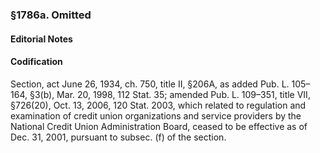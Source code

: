### §1786a. Omitted ###

#### **Editorial Notes** ####

#### Codification ####

Section, act June 26, 1934, ch. 750, title II, §206A, as added Pub. L. 105–164, §3(b), Mar. 20, 1998, 112 Stat. 35; amended Pub. L. 109–351, title VII, §726(20), Oct. 13, 2006, 120 Stat. 2003, which related to regulation and examination of credit union organizations and service providers by the National Credit Union Administration Board, ceased to be effective as of Dec. 31, 2001, pursuant to subsec. (f) of the section.
